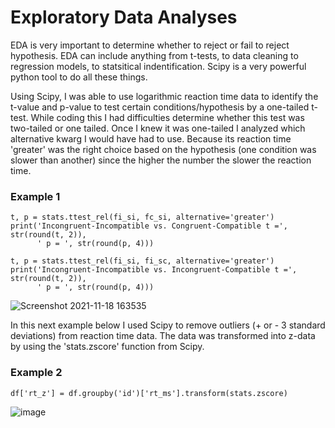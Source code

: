 # Exploratory Data Analyses

EDA is very important to determine whether to reject or fail to reject hypothesis. EDA can include anything from t-tests, to data cleaning to regression models, to statsitical indentification. Scipy is a very powerful python tool to do all these things. 

Using Scipy, I was able to use logarithmic reaction time data to identify the t-value and p-value to test certain conditions/hypothesis by a one-tailed t-test. While coding this I had difficulties determine whether this test was two-tailed or one tailed. Once I knew it was one-tailed I analyzed which alternative kwarg I would have had to use. Because its reaction time 'greater' was the right choice based on the hypothesis (one condition was slower than another) since the higher the number the slower the reaction time.

### Example 1
```
t, p = stats.ttest_rel(fi_si, fc_si, alternative='greater')
print('Incongruent-Incompatible vs. Congruent-Compatible t =', str(round(t, 2)), 
      ' p = ', str(round(p, 4)))
```

```
t, p = stats.ttest_rel(fi_si, fi_sc, alternative='greater')
print('Incongruent-Incompatible vs. Incongruent-Compatible t =', str(round(t, 2)), 
      ' p = ', str(round(p, 4)))
```

![Screenshot 2021-11-18 163535](https://user-images.githubusercontent.com/94637743/142492595-f4668a35-65a2-4fd4-acf4-db53ba7582fe.jpg)


In this next example below I used Scipy to remove outliers (+ or - 3 standard deviations) from reaction time data. The data was transformed into z-data by using the 'stats.zscore' function from Scipy. 

### Example 2
```
df['rt_z'] = df.groupby('id')['rt_ms'].transform(stats.zscore)
```
![image](https://user-images.githubusercontent.com/94637743/146210405-3d2be974-b8c7-45cc-b1c9-7ff6a2917e9e.png)

